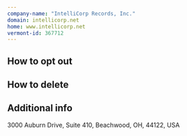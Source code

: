 ```yaml
---
company-name: "IntelliCorp Records, Inc."
domain: intellicorp.net
home: www.intellicorp.net
vermont-id: 367712
---
```

## How to opt out




## How to delete




## Additional info




3000 Auburn Drive, Suite 410, Beachwood, OH, 44122, USA













